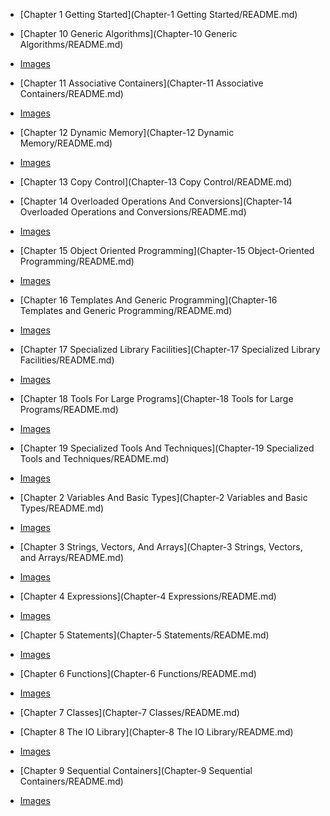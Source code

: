 - [Chapter 1 Getting Started](Chapter-1 Getting Started/README.md)

- [Chapter 10 Generic Algorithms](Chapter-10 Generic Algorithms/README.md)

- [Images]()
- [Chapter 11 Associative Containers](Chapter-11 Associative Containers/README.md)

- [Images]()
- [Chapter 12 Dynamic Memory](Chapter-12 Dynamic Memory/README.md)

- [Images]()
- [Chapter 13 Copy Control](Chapter-13 Copy Control/README.md)

- [Chapter 14 Overloaded Operations And Conversions](Chapter-14 Overloaded Operations and Conversions/README.md)

- [Images]()
- [Chapter 15 Object Oriented Programming](Chapter-15 Object-Oriented Programming/README.md)

- [Images]()
- [Chapter 16 Templates And Generic Programming](Chapter-16 Templates and Generic Programming/README.md)

- [Images]()
- [Chapter 17 Specialized Library Facilities](Chapter-17 Specialized Library Facilities/README.md)

- [Images]()
- [Chapter 18 Tools For Large Programs](Chapter-18 Tools for Large Programs/README.md)

- [Images]()
- [Chapter 19 Specialized Tools And Techniques](Chapter-19 Specialized Tools and Techniques/README.md)

- [Images]()
- [Chapter 2 Variables And Basic Types](Chapter-2 Variables and Basic Types/README.md)

- [Images]()
- [Chapter 3 Strings, Vectors, And Arrays](Chapter-3 Strings, Vectors, and Arrays/README.md)

- [Images]()
- [Chapter 4 Expressions](Chapter-4 Expressions/README.md)

- [Images]()
- [Chapter 5 Statements](Chapter-5 Statements/README.md)

- [Images]()
- [Chapter 6 Functions](Chapter-6 Functions/README.md)

- [Images]()
- [Chapter 7 Classes](Chapter-7 Classes/README.md)

- [Chapter 8 The IO Library](Chapter-8 The IO Library/README.md)

- [Images]()
- [Chapter 9 Sequential Containers](Chapter-9 Sequential Containers/README.md)

- [Images]()
